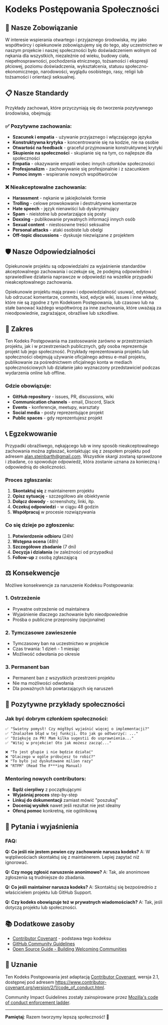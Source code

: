 # Kodeks Postępowania Społeczności

## 🤝 Nasze Zobowiązanie

W interesie wspierania otwartego i przyjaznego środowiska, my jako współtwórcy i opiekunowie zobowiązujemy się do tego, aby uczestnictwo w naszym projekcie i naszej społeczności było doświadczeniem wolnym od nękania dla wszystkich, niezależnie od wieku, budowy ciała, niepełnosprawności, pochodzenia etnicznego, tożsamości i ekspresji płciowej, poziomu doświadczenia, wykształcenia, statusu społeczno-ekonomicznego, narodowości, wyglądu osobistego, rasy, religii lub tożsamości i orientacji seksualnej.

## 📋 Nasze Standardy

Przykłady zachowań, które przyczyniają się do tworzenia pozytywnego środowiska, obejmują:

### ✅ Pozytywne zachowania:

- **Szacunek i empatia** - używanie przyjaznego i włączającego języka
- **Konstruktywna krytyka** - koncentrowanie się na kodzie, nie na osobie
- **Otwartość na feedback** - graceful przyjmowanie konstruktywnej krytyki
- **Skupienie na społeczności** - skupianie się na tym, co najlepsze dla społeczności
- **Empatia** - okazywanie empatii wobec innych członków społeczności
- **Profesjonalizm** - zachowywanie się profesjonalnie i z szacunkiem
- **Pomoc innym** - wspieranie nowych współtwórców

### ❌ Nieakceptowalne zachowania:

- **Harassment** - nękanie w jakiejkolwiek formie
- **Trolling** - celowe prowokowanie i destruktywne komentarze
- **Hate speech** - język nienawiści lub dyskryminujący
- **Spam** - nieistotne lub powtarzające się posty
- **Doxxing** - publikowanie prywatnych informacji innych osób
- **Sexual content** - niestosowne treści seksualne
- **Personal attacks** - ataki osobiste lub obelgi
- **Off-topic discussions** - dyskusje niezwiązane z projektem

## 🛡️ Nasze Odpowiedzialności

Opiekunowie projektu są odpowiedzialni za wyjaśnienie standardów akceptowalnego zachowania i oczekuje się, że podejmą odpowiednie i sprawiedliwe działania naprawcze w odpowiedzi na wszelkie przypadki nieakceptowalnego zachowania.

Opiekunowie projektu mają prawo i odpowiedzialność usuwać, edytować lub odrzucać komentarze, commits, kod, edycje wiki, issues i inne wkłady, które nie są zgodne z tym Kodeksem Postępowania, lub czasowo lub na stałe banować każdego współtwórcę za inne zachowania, które uważają za nieodpowiednie, zagrażające, obraźliwe lub szkodliwe.

## 📍 Zakres

Ten Kodeks Postępowania ma zastosowanie zarówno w przestrzeniach projektu, jak i w przestrzeniach publicznych, gdy osoba reprezentuje projekt lub jego społeczność. Przykłady reprezentowania projektu lub społeczności obejmują używanie oficjalnego adresu e-mail projektu, publikowanie za pośrednictwem oficjalnego konta w mediach społecznościowych lub działanie jako wyznaczony przedstawiciel podczas wydarzenia online lub offline.

### Gdzie obowiązuje:

- **GitHub repository** - issues, PR, discussions, wiki
- **Communication channels** - email, Discord, Slack
- **Events** - konferencje, meetupy, warsztaty
- **Social media** - posty reprezentujące projekt
- **Public spaces** - gdy reprezentujesz projekt

## 📞 Egzekwowanie

Przypadki obraźliwego, nękającego lub w inny sposób nieakceptowalnego zachowania można zgłaszać, kontaktując się z zespołem projektu pod adresem alan.steinbarth@gmail.com. Wszystkie skargi zostaną sprawdzone i zbadane, co spowoduje odpowiedź, która zostanie uznana za konieczną i odpowiednią do okoliczności.

### Proces zgłaszania:

1. **Skontaktuj się** z maintainerem projektu
2. **Opisz sytuację** - szczegółowo ale obiektywnie
3. **Dołącz dowody** - screenshoty, linki, itp.
4. **Oczekuj odpowiedzi** - w ciągu 48 godzin
5. **Współpracuj** w procesie rozwiązywania

### Co się dzieje po zgłoszeniu:

1. **Potwierdzenie odbioru** (24h)
2. **Wstępna ocena** (48h)
3. **Szczegółowe zbadanie** (7 dni)
4. **Decyzja i działania** (w zależności od przypadku)
5. **Follow-up** z osobą zgłaszającą

## ⚖️ Konsekwencje

Możliwe konsekwencje za naruszenie Kodeksu Postępowania:

### 1. **Ostrzeżenie** 
- Prywatne ostrzeżenie od maintainera
- Wyjaśnienie dlaczego zachowanie było nieodpowiednie
- Prośba o publiczne przeprosiny (opcjonalne)

### 2. **Tymczasowe zawieszenie**
- Tymczasowy ban na uczestnictwo w projekcie
- Czas trwania: 1 dzień - 1 miesiąc
- Możliwość odwołania po okresie

### 3. **Permanent ban**
- Permanent ban z wszystkich przestrzeni projektu
- Nie ma możliwości odwołania
- Dla poważnych lub powtarzających się naruszeń

## 🌟 Pozytywne przykłady społeczności

### Jak być dobrym członkiem społeczności:

```markdown
✅ "Świetny pomysł! Czy mógłbyś wyjaśnić więcej o implementacji?"
✅ "Znalazłem błąd w tej funkcji. Oto jak go odtworzyć: ..."
✅ "Dziękuję za PR! Mam kilka sugestii do usprawnienia..."
✅ "Witaj w projekcie! Oto jak możesz zacząć..."

❌ "To jest głupie i nie będzie działać"
❌ "Dlaczego w ogóle próbujesz to robić?"
❌ "To było już dyskutowane milion razy"
❌ "RTFM" (Read The F***ing Manual)
```

### Mentoring nowych contributors:

- **Bądź cierpliwy** z początkującymi
- **Wyjaśniaj proces** step-by-step
- **Linkuj do dokumentacji** zamiast mówić "poszukaj"
- **Doceniaj wysiłek** nawet jeśli rezultat nie jest idealny
- **Oferuj pomoc** konkretną, nie ogólnikową

## 🤔 Pytania i wyjaśnienia

### FAQ:

**Q: Co jeśli nie jestem pewien czy zachowanie narusza kodeks?**
A: W wątpliwościach skontaktuj się z maintainerem. Lepiej zapytać niż ignorować.

**Q: Czy mogę zgłosić naruszenie anonimowo?**
A: Tak, ale anonimowe zgłoszenia są trudniejsze do zbadania.

**Q: Co jeśli maintainer narusza kodeks?**
A: Skontaktuj się bezpośrednio z właścicielem projektu lub GitHub Support.

**Q: Czy kodeks obowiązuje też w prywatnych wiadomościach?**
A: Tak, jeśli dotyczą projektu lub społeczności.

## 📚 Dodatkowe zasoby

- [Contributor Covenant](https://www.contributor-covenant.org/) - podstawa tego kodeksu
- [GitHub Community Guidelines](https://docs.github.com/en/site-policy/github-terms/github-community-guidelines)
- [Open Source Guide - Building Welcoming Communities](https://opensource.guide/building-community/)

## 🙏 Uznanie

Ten Kodeks Postępowania jest adaptacją [Contributor Covenant](https://www.contributor-covenant.org/), wersja 2.1, dostępnej pod adresem https://www.contributor-covenant.org/version/2/1/code_of_conduct.html.

Community Impact Guidelines zostały zainspirowane przez [Mozilla's code of conduct enforcement ladder](https://github.com/mozilla/diversity).

---

**Pamiętaj**: Razem tworzymy lepszą społeczność! 🌟
